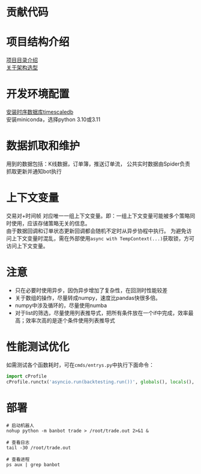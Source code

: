 # 贡献代码

# 项目结构介绍
[项目目录介绍](doc/introduce.md)  
[关于架构选型](doc/sys_structure.md)

# 开发环境配置
[安装时序数据库timescaledb](doc/timescale.md)  
安装miniconda，选择python 3.10或3.11

# 数据抓取和维护
用到的数据包括：K线数据，订单簿，推送订单流，
公共实时数据由Spider负责抓取更新并通知bot执行

# 上下文变量
交易对+时间帧 对应唯一一组上下文变量。即：一组上下文变量可能被多个策略同时使用，应该存储策略无关的信息。  
由于数据回调和订单状态更新回调都会随机不定时从异步协程中执行。
为避免访问上下文变量时混乱，需在外部使用`async with TempContext(...)`获取锁，方可访问上下文变量。

# 注意
* 只在必要时使用异步，因伪异步增加了复杂性，在回测时性能较差
* 关于数组的操作，尽量转成numpy，速度比pandas快很多倍。  
* numpy中涉及循环的，尽量使用numba
* 对于list的筛选，尽量使用列表推导式，把所有条件放在一个if中完成，效率最高；效率次高的是逐个条件使用列表推导式


# 性能测试优化
如需测试各个函数耗时，可在`cmds/entrys.py`中执行下面命令：
```python
import cProfile
cProfile.runctx('asyncio.run(backtesting.run())', globals(), locals(), sort='tottime')
```


# 部署
```shell
# 启动机器人
nohup python -m banbot trade > /root/trade.out 2>&1 &

# 查看日志
tail -30 /root/trade.out

# 查看进程
ps aux | grep banbot
```